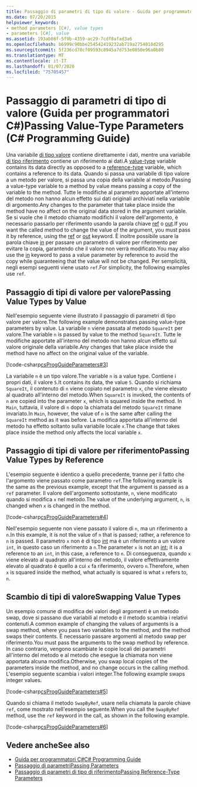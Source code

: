 ```yaml
---
title: Passaggio di parametri di tipo di valore - Guida per programmatori C#
ms.date: 07/20/2015
helpviewer_keywords:
- method parameters [C#], value types
- parameters [C#], value
ms.assetid: 193ab86f-5f9b-4359-ac29-7cdf8afad3a6
ms.openlocfilehash: b6999c90bbe254542419232ab719a2754018d295
ms.sourcegitcommit: 5f236cd78cf09593c8945a7d753e0850e96a0b80
ms.translationtype: MT
ms.contentlocale: it-IT
ms.lasthandoff: 01/07/2020
ms.locfileid: "75705457"
---
```

# <a name="passing-value-type-parameters-c-programming-guide"></a><span data-ttu-id="f7822-102">Passaggio di parametri di tipo di valore (Guida per programmatori C#)</span><span class="sxs-lookup"><span data-stu-id="f7822-102">Passing Value-Type Parameters (C# Programming Guide)</span></span>
<span data-ttu-id="f7822-103">Una variabile [di tipo valore](../../language-reference/keywords/value-types.md) contiene direttamente i dati, mentre una variabile [di tipo riferimento](../../language-reference/keywords/reference-types.md) contiene un riferimento ai dati.</span><span class="sxs-lookup"><span data-stu-id="f7822-103">A [value-type](../../language-reference/keywords/value-types.md) variable contains its data directly as opposed to a [reference-type](../../language-reference/keywords/reference-types.md) variable, which contains a reference to its data.</span></span> <span data-ttu-id="f7822-104">Quando si passa una variabile di tipo valore a un metodo per valore, si passa una copia della variabile al metodo.</span><span class="sxs-lookup"><span data-stu-id="f7822-104">Passing a value-type variable to a method by value means passing a copy of the variable to the method.</span></span> <span data-ttu-id="f7822-105">Tutte le modifiche al parametro apportate all'interno del metodo non hanno alcun effetto sui dati originali archiviati nella variabile di argomento.</span><span class="sxs-lookup"><span data-stu-id="f7822-105">Any changes to the parameter that take place inside the method have no affect on the original data stored in the argument variable.</span></span> <span data-ttu-id="f7822-106">Se si vuole che il metodo chiamato modifichi il valore dell'argomento, è necessario passarlo per riferimento usando la parola chiave [ref](../../language-reference/keywords/ref.md) o [out](../../language-reference/keywords/out-parameter-modifier.md).</span><span class="sxs-lookup"><span data-stu-id="f7822-106">If you want the called method to change the value of the argument, you must pass it by reference, using the [ref](../../language-reference/keywords/ref.md) or [out](../../language-reference/keywords/out-parameter-modifier.md) keyword.</span></span> <span data-ttu-id="f7822-107">È inoltre possibile usare la parola chiave [in](../../language-reference/keywords/in-parameter-modifier.md) per passare un parametro di valore per riferimento per evitare la copia, garantendo che il valore non verrà modificato.</span><span class="sxs-lookup"><span data-stu-id="f7822-107">You may also use the [in](../../language-reference/keywords/in-parameter-modifier.md) keyword to pass a value parameter by reference to avoid the copy while guaranteeing that the value will not be changed.</span></span> <span data-ttu-id="f7822-108">Per semplicità, negli esempi seguenti viene usato `ref`.</span><span class="sxs-lookup"><span data-stu-id="f7822-108">For simplicity, the following examples use `ref`.</span></span>  
  
## <a name="passing-value-types-by-value"></a><span data-ttu-id="f7822-109">Passaggio di tipi di valore per valore</span><span class="sxs-lookup"><span data-stu-id="f7822-109">Passing Value Types by Value</span></span>  
 <span data-ttu-id="f7822-110">Nell'esempio seguente viene illustrato il passaggio di parametri di tipo valore per valore.</span><span class="sxs-lookup"><span data-stu-id="f7822-110">The following example demonstrates passing value-type parameters by value.</span></span> <span data-ttu-id="f7822-111">La variabile `n` viene passata al metodo `SquareIt` per valore.</span><span class="sxs-lookup"><span data-stu-id="f7822-111">The variable `n` is passed by value to the method `SquareIt`.</span></span> <span data-ttu-id="f7822-112">Tutte le modifiche apportate all'interno del metodo non hanno alcun effetto sul valore originale della variabile.</span><span class="sxs-lookup"><span data-stu-id="f7822-112">Any changes that take place inside the method have no affect on the original value of the variable.</span></span>  
  
 [!code-csharp[csProgGuideParameters#3](~/samples/snippets/csharp/VS_Snippets_VBCSharp/csProgGuideParameters/CS/Parameters.cs#3)]  
  
 <span data-ttu-id="f7822-113">La variabile `n` è un tipo valore.</span><span class="sxs-lookup"><span data-stu-id="f7822-113">The variable `n` is a value type.</span></span> <span data-ttu-id="f7822-114">Contiene i propri dati, il valore `5`.</span><span class="sxs-lookup"><span data-stu-id="f7822-114">It contains its data, the value `5`.</span></span> <span data-ttu-id="f7822-115">Quando si richiama `SquareIt`, il contenuto di `n` viene copiato nel parametro `x`, che viene elevato al quadrato all'interno del metodo.</span><span class="sxs-lookup"><span data-stu-id="f7822-115">When `SquareIt` is invoked, the contents of `n` are copied into the parameter `x`, which is squared inside the method.</span></span> <span data-ttu-id="f7822-116">In `Main`, tuttavia, il valore di `n` dopo la chiamata del metodo `SquareIt` rimane invariato.</span><span class="sxs-lookup"><span data-stu-id="f7822-116">In `Main`, however, the value of `n` is the same after calling the `SquareIt` method as it was before.</span></span> <span data-ttu-id="f7822-117">La modifica apportata all'interno del metodo ha effetto soltanto sulla variabile locale `x`.</span><span class="sxs-lookup"><span data-stu-id="f7822-117">The change that takes place inside the method only affects the local variable `x`.</span></span>  
  
## <a name="passing-value-types-by-reference"></a><span data-ttu-id="f7822-118">Passaggio di tipi di valore per riferimento</span><span class="sxs-lookup"><span data-stu-id="f7822-118">Passing Value Types by Reference</span></span>  
 <span data-ttu-id="f7822-119">L'esempio seguente è identico a quello precedente, tranne per il fatto che l'argomento viene passato come parametro `ref`.</span><span class="sxs-lookup"><span data-stu-id="f7822-119">The following example is the same as the previous example, except that the argument is passed as a `ref` parameter.</span></span> <span data-ttu-id="f7822-120">Il valore dell'argomento sottostante, `n`, viene modificato quando si modifica `x` nel metodo.</span><span class="sxs-lookup"><span data-stu-id="f7822-120">The value of the underlying argument, `n`, is changed when `x` is changed in the method.</span></span>  
  
 [!code-csharp[csProgGuideParameters#4](~/samples/snippets/csharp/VS_Snippets_VBCSharp/csProgGuideParameters/CS/Parameters.cs#4)]  
  
 <span data-ttu-id="f7822-121">Nell'esempio seguente non viene passato il valore di `n`, ma un riferimento a `n`.</span><span class="sxs-lookup"><span data-stu-id="f7822-121">In this example, it is not the value of `n` that is passed; rather, a reference to `n` is passed.</span></span> <span data-ttu-id="f7822-122">Il parametro `x` non è di tipo [int](../../language-reference/builtin-types/integral-numeric-types.md) ma è un riferimento a un valore `int`, in questo caso un riferimento a `n`.</span><span class="sxs-lookup"><span data-stu-id="f7822-122">The parameter `x` is not an [int](../../language-reference/builtin-types/integral-numeric-types.md); it is a reference to an `int`, in this case, a reference to `n`.</span></span> <span data-ttu-id="f7822-123">Di conseguenza, quando `x` viene elevato al quadrato all'interno del metodo, il valore effettivamente elevato al quadrato è quello a cui `x` fa riferimento, ovvero `n`.</span><span class="sxs-lookup"><span data-stu-id="f7822-123">Therefore, when `x` is squared inside the method, what actually is squared is what `x` refers to, `n`.</span></span>  
  
## <a name="swapping-value-types"></a><span data-ttu-id="f7822-124">Scambio di tipi di valore</span><span class="sxs-lookup"><span data-stu-id="f7822-124">Swapping Value Types</span></span>  
 <span data-ttu-id="f7822-125">Un esempio comune di modifica dei valori degli argomenti è un metodo swap, dove si passano due variabili al metodo e il metodo scambia i relativi contenuti.</span><span class="sxs-lookup"><span data-stu-id="f7822-125">A common example of changing the values of arguments is a swap method, where you pass two variables to the method, and the method swaps their contents.</span></span> <span data-ttu-id="f7822-126">È necessario passare argomenti al metodo swap per riferimento.</span><span class="sxs-lookup"><span data-stu-id="f7822-126">You must pass the arguments to the swap method by reference.</span></span> <span data-ttu-id="f7822-127">In caso contrario, vengono scambiate le copie locali dei parametri all'interno del metodo e al metodo che esegue la chiamata non viene apportata alcuna modifica.</span><span class="sxs-lookup"><span data-stu-id="f7822-127">Otherwise, you swap local copies of the parameters inside the method, and no change occurs in the calling method.</span></span> <span data-ttu-id="f7822-128">L'esempio seguente scambia i valori integer.</span><span class="sxs-lookup"><span data-stu-id="f7822-128">The following example swaps integer values.</span></span>  
  
 [!code-csharp[csProgGuideParameters#5](~/samples/snippets/csharp/VS_Snippets_VBCSharp/csProgGuideParameters/CS/Parameters.cs#5)]  
  
 <span data-ttu-id="f7822-129">Quando si chiama il metodo `SwapByRef`, usare nella chiamata la parole chiave `ref`, come mostrato nell'esempio seguente.</span><span class="sxs-lookup"><span data-stu-id="f7822-129">When you call the `SwapByRef` method, use the `ref` keyword in the call, as shown in the following example.</span></span>  
  
 [!code-csharp[csProgGuideParameters#6](~/samples/snippets/csharp/VS_Snippets_VBCSharp/csProgGuideParameters/CS/Parameters.cs#6)]  
  
## <a name="see-also"></a><span data-ttu-id="f7822-130">Vedere anche</span><span class="sxs-lookup"><span data-stu-id="f7822-130">See also</span></span>

- [<span data-ttu-id="f7822-131">Guida per programmatori C#</span><span class="sxs-lookup"><span data-stu-id="f7822-131">C# Programming Guide</span></span>](../index.md)
- [<span data-ttu-id="f7822-132">Passaggio di parametri</span><span class="sxs-lookup"><span data-stu-id="f7822-132">Passing Parameters</span></span>](./passing-parameters.md)
- [<span data-ttu-id="f7822-133">Passaggio di parametri di tipo di riferimento</span><span class="sxs-lookup"><span data-stu-id="f7822-133">Passing Reference-Type Parameters</span></span>](./passing-reference-type-parameters.md)
